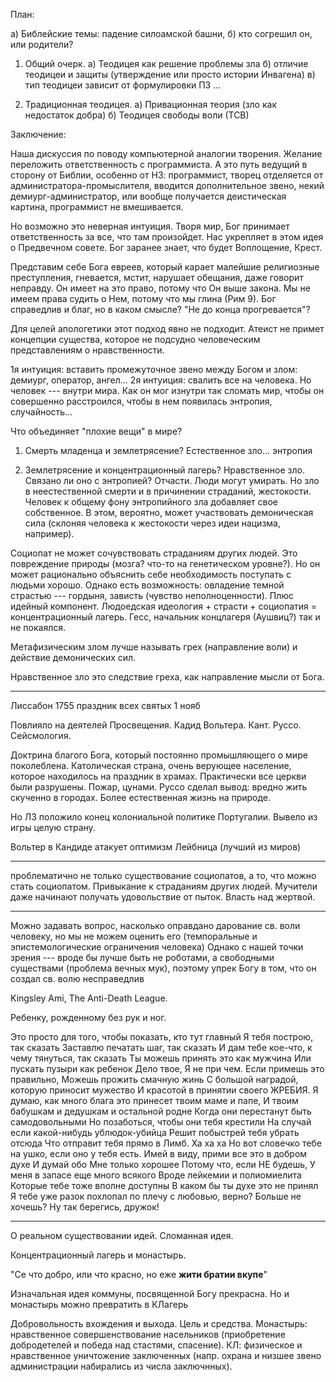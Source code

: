 План:

а) Библейские темы: падение силоамской башни, б) кто согрешил он, или родители?

1. Общий очерк. 
    а) Теодицея как решение проблемы зла
    б) отличие теодицеи и защиты (утверждение или просто истории Инвагена)
    в) тип теодицеи зависит от формулировки ПЗ
    ...

2. Традиционная теодицея.
    а) Привационная теория (зло как недостаток добра)
    б) Теодицея свободы воли (ТСВ)



Заключение:

Наша дискуссия по поводу компьютерной аналогии творения.
Желание переложить ответственность с программиста. А это путь ведущий в сторону от Библии, особенно от НЗ: программист, творец отделяется от администратора-промыслителя, вводится дополнительное звено, некий демиург-администратор, или вообще получается деистическая картина, программист не вмешивается. 

Но возможно это неверная интуиция. Творя мир, Бог принимает ответственность за все, что там произойдет. Нас укрепляет в этом идея о Предвечном совете. Бог заранее знает, что будет Воплощение, Крест.



Представим себе Бога евреев, который карает малейшие религиозные преступления, гневается, мстит, нарушает обещания, даже говорит неправду. Он имеет на это право, потому что Он выше закона. Мы не имеем права судить о Нем, потому что мы глина (Рим 9). Бог справедлив и благ, но в каком смысле?  "Не до конца прогревается"?

Для целей апологетики этот подход явно не подходит. Атеист не примет концепции существа, которое не подсудно человеческим представлениям о нравственности.

1я интуиция: вставить промежуточное звено между Богом и злом: демиург, оператор, ангел...
2я интуиция: свалить все на человека. Но человек --- внутри мира. Как он мог изнутри так сломать мир, чтобы он совершенно расстроился, чтобы в нем появилась энтропия, случайность...

Что объединяет "плохие вещи" в мире? 

1. Смерть младенца и землетрясение? Естественное зло... энтропия

2. Землетрясение и концентрационный лагерь? Нравственное зло. Связано ли оно с энтропией? Отчасти. Люди могут умирать. Но зло в неестественной смерти и в причинении страданий, жестокости. Человек к общему фону энтропийного зла добавляет свое собственное. В этом, вероятно, может участвовать демоническая сила (склоняя человека к жестокости через идеи нацизма, например).

Социопат не может сочувствовать страданиям других людей. Это повреждение природы (мозга? что-то на генетическом уровне?). Но он может рационально объяснить себе необходимость поступать с людьми хорошо. Однако есть возможность: овладение темной страстью --- гордыня, зависть (чувство неполноценности). Плюс идейный компонент. Людоедская идеология + страсти + социопатия = концентрационный лагерь. Гесс, начальник концлагеря (Аушвиц?) так и не покаялся.

Метафизическим злом лучше называть грех (направление воли) и действие демонических сил.

Нравственное зло это следствие греха, как направление мысли от Бога.

----------------

Лиссабон 1755
праздник всех святых 1 нояб

Повлияло на деятелей Просвещения. Кадид Вольтера. Кант. Руссо.
Сейсмология.

Доктрина благого Бога, который постоянно промышляющего о мире поколеблена.
Католическая страна, очень верующее население, которое находилось на праздник в храмах. Практически все церкви были разрушены. Пожар, цунами. Руссо сделал вывод: вредно жить скученно в городах. Более естественная жизнь на природе.

Но ЛЗ положило конец колониальной политике Португалии. Вывело из игры целую страну.

Вольтер в Кандиде атакует оптимизм Лейбница (лучший из миров)

----------------

проблематично не только существование социопатов, а то, что можно стать социопатом. Привыкание к страданиям других людей. Мучители даже начинают получать удовольствие от пыток. Власть над жертвой.

---------------

Можно задавать вопрос, насколько оправдано дарование св. воли человеку, но мы не можем оценить его (темпоральные и эпистемологические ограничения человека)
Однако с нашей точки зрения --- вроде бы лучше быть не роботами, а свободными существами (проблема вечных мук), поэтому упрек Богу в том, что он создал св. волю несправедлив


Kingsley Ami, The Anti-Death League.

Ребенку, рожденному без рук и ног.

Это просто для того, чтобы показать, кто тут главный
Я тебя построю, так сказать
Заставлю печатать шаг, так сказать
И дам тебе кое-что, к чему тянуться, так сказать
Ты можешь принять это как мужчина
Или пускать пузыри как ребенок
Дело твое, Я не при чем.
Если примешь это правильно,
Можешь прожить смачную жинь
С большой наградой, которую приносит мужество
И красотой в принятии своего ЖРЕБИЯ.
Я думаю, как много блага это принесет твоим маме и папе,
И твоим бабушкам и дедушкам и остальной родне
Когда они перестанут быть самодовольными
Но позаботься, чтобы они тебя крестили
На случай если какой-нибудь ублюдок-убийца
Решит побыстрей тебя убрать отсюда
Что отправит тебя прямо в Лимб. Ха ха ха
Но вот словечко тебе на ушко, если оно у тебя есть.
Имей в виду, прими все это в добром духе
И думай обо Мне только хорошее
Потому что, если НЕ будешь,
У меня в запасе еще много всякого
Вроде лейкемии и полиомиелита
Которые тебе тоже вполне доступны
В каком бы ты духе это не принял
Я тебе уже разок похлопал по плечу с любовью, верно?
Больше не хочешь?
Ну так берегись, дружок!

-------------

О реальном существовании идей. Сломанная идея.

Концентрационный лагерь и монастырь.

"Се что добро, или что красно, но еже **жити братии вкупе**"

Изначальная идея коммуны, посвященной Богу прекрасна. Но и монастырь можно превратить в КЛагерь

Добровольность вхождения и выхода. Цель и средства.
Монастырь: нравственное совершенствование насельников (приобретение добродетелей и победа над стастями, спасение).
КЛ: физическое и нравственное уничтожение заключенных (напр. охрана и низшее звено администрации набирались из числа заключнных).
